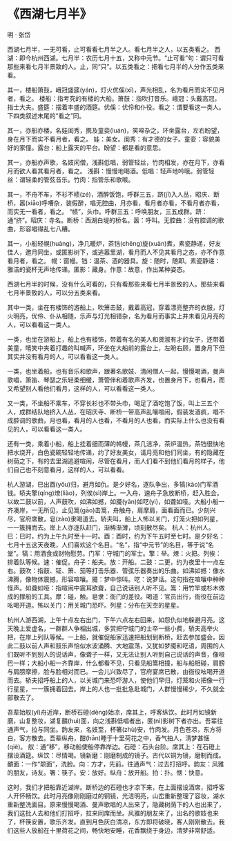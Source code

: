 <link href="../../css/style.css" rel="stylesheet" type="text/css" />

# 《西湖七月半》

<span class="r">明 · 张岱

<div class="p">

西湖七月半，一无可看，止可看看七月半之人。看七月半之人，以五类看之。
<span class="comment">
西湖：即今杭州西湖。七月半：农历七月十五，又称中元节。“止可看”句：谓只可看那些来看七月半景致的人。止，同“只”。以五类看之：把看七月半的人分作五类来看。
</span>

其一，楼船箫鼓，峨冠盛筵(yán)，灯火优傒(xī)，声光相乱，名为看月而实不见月者，看之。
<span class="comment">
楼船：指考究的有楼的大船。箫鼓：指吹打音乐。峨冠：头戴高冠，指士大夫。盛筵：摆着丰盛的酒筵。优傒：优伶和仆役。看之：谓要看这一类人。下四类叙述末尾的“看之”同。
</span>

其一，亦船亦楼，名娃闺秀，携及童娈(luán)，笑啼杂之，环坐露台，左右盼望，身在月下而实不看月者，看之。
<span class="comment">
娃：美女。闺秀：有才德的女子。童娈：容貌美好的家僮。露台：船上露天的平台。盼望：都是看的意思。
</span>

其一，亦船亦声歌，名妓闲僧，浅斟低唱，弱管轻丝，竹肉相发，亦在月下，亦看月而欲人看其看月者，看之。
<span class="comment">
浅斟：慢慢地喝酒。低唱：轻声地吟哦。弱管轻丝：谓轻柔的管弦音乐。竹肉：指管乐和歌喉。
</span>

其一，不舟不车，不衫不帻(zé)，酒醉饭饱，呼群三五，跻(jī)入人丛，昭庆、断桥，嚣(xiāo)呼嘈杂，装假醉，唱无腔曲，月亦看，看月者亦看，不看月者亦看，而实无一看者，看之。
<span class="comment">
“帻”，头巾。呼群三五：呼唤朋友，三五成群。跻：通“挤”。昭庆：寺名。断桥：西湖白堤的桥名。嚣：呼叫。无腔曲：没有腔调的歌曲，形容唱得乱七八糟。
</span>

其一，小船轻幌(huàng)，净几暖炉，茶铛(chēng)旋(xuàn)煮，素瓷静递，好友佳人，邀月同坐，或匿影树下，或逃嚣里湖，看月而人不见其看月之态，亦不作意看月者，看之。
<span class="comment">
幌：窗幔。铛：温茶、酒的器具。旋：随时，随即。素瓷静递：雅洁的瓷杯无声地传递。匿影：藏身。作意：故意，作出某种姿态。
</span>

<div class="translation">

西湖七月半的时候，没有什么可看的，只有看那些来看七月半景致的人。那些来看七月半景致的人，可以分五类来看。

其中一类，坐在有楼饰的游船上，吹箫击鼓，戴着高冠，穿着漂亮整齐的衣服，灯火明亮，优伶、仆从相随，乐声与灯光相错杂，名为看月而事实上并未看见月亮的人，可以看看这一类人。

一类，也坐在游船上，船上也有楼饰，带着有名的美人和贤淑有才的女子，还带着美童，嘻笑中夹着打趣的叫喊声，环坐在大船前的露台上，左盼右顾，置身月下但其实并没有看月的人，可以看看这一类人。

一类，也坐着船，也有音乐和歌声，跟著名歌妓、清闲僧人一起，慢慢喝酒，曼声歌唱，箫笛、琴瑟之乐轻柔细缓，萧管伴和着歌声齐发，也置身月下，也看月，而又希望别人看他们看月，这样的人，可以看看这一类人。

又一类，不坐船不乘车，不穿长衫也不带头巾，喝足了酒吃饱了饭，叫上三五个人，成群结队地挤入人丛，在昭庆寺、断桥一带高声乱嚷喧闹，假装发酒疯，唱不成腔调的歌曲，月也看，看月的人也看，不看月的人也看，而实际上什么也没有看见的人，可以看看这一类人。

还有一类，乘着小船，船上挂着细而薄的帏幔，茶几洁净，茶炉温热，茶铛很快地把水烧开，白色瓷碗轻轻地传递，约了好友美女，请月亮和他们同坐，有的隐藏在树荫之下，有的去里湖逃避喧闹，尽管在看月，而人们看不到他们看月的样子，他们自己也不刻意看月，这样的人，可以看看。

</div>

杭人游湖，巳出酉(yǒu)归，避月如仇。是夕好名，逐队争出，多犒(kào)门军酒钱。轿夫擎(qíng)燎(liào)，列俟(sì)岸上。一入舟，速舟子急放断桥，赶入胜会。以故二鼓以前，人声鼓吹，如沸如撼，如魇(yǎn)如呓(yì)，如聋如哑。大船小船一齐凑岸，一无所见，止见篙(gāo)击篙，舟触舟，肩摩肩，面看面而已。少刻兴尽，官府席散，皂(zào)隶喝道去。轿夫叫，船上人怖以关门，灯笼火把如列星，一一簇拥而去。岸上人亦逐队赶门，渐稀渐薄，顷刻散尽矣。
<span class="comment">
杭人：杭州人。巳：巳时，约为上午九时至十一时。酉：酉时，约为下午五时至七时。是夕好名：七月十五这天夜晚，人们喜欢这个名目。“名”，指“中元节”的名目，等于说“名堂”。犒：用酒食或财物慰劳。门军：守城门的军士。擎：举。燎：火把。列俟：排着队等候。速：催促。舟子：船夫。放：开船。二鼓：二更，约为夜里十一点左右。鼓吹：指鼓、钲、箫、笳等打击乐器、管弦乐器奏出的乐曲。如沸如撼：像水沸腾，像物体震撼，形容喧嚷。魇：梦中惊叫。呓：说梦话。这句指在喧嚷中种种怪声。如聋如哑：指喧闹中震耳欲聋，自己说话别人听不见。篙：用竹竿或杉木做成的撑船的工具。摩：碰，触。皂隶：衙门的差役。喝道：官员出行，衙役在前边吆喝开道。怖以关门：用关城门恐吓。列星：分布在天空的星星。
</span>

<div class="translation">

杭州人游西湖，上午十点左右出门，下午六点左右回来，如怨仇似地躲避月亮。这天晚上爱虚名，一群群人争相出城，多赏把守城门的士卒一些小费，轿夫高举火把，在岸上列队等候。一上船，就催促船家迅速把船划到断桥，赶去参加盛会。因此二鼓以前人声和鼓乐声恰似水波涌腾、大地震荡，又犹如梦魇和呓语，周围的人们既听不到别人的说话声，像聋子一样，又无法让别人听到自己说话的声音，像哑巴一样；大船小船一齐靠岸，什么都看不见，只看见船篙相撞，船与船相碰，肩膀与肩膀摩擦，脸与脸相对而已。一会儿兴致尽了，官府宴席已散，由衙役吆喝开道而去。轿夫招呼船上的人，以关城门来恐吓游人，使他们早归，灯笼和火把像一行行星星，一一簇拥着回去。岸上的人也一批批急赴城门，人群慢慢稀少，不久就全部散去了。

</div>

吾辈始舣(yǐ)舟近岸，断桥石磴(dèng)始凉，席其上，呼客纵饮。此时月如镜新磨，山复整妆，湖复靧(huì)面，向之浅斟低唱者出，匿(nì)影树下者亦出。吾辈往通声气，拉与同坐。韵友来，名妓至，杯箸(zhù)安，竹肉发。月色苍凉，东方将白，客方散去。吾辈纵舟，酣(hān)睡于十里荷花之中，香气拍人，清梦甚惬(qiè)。<span class="comment">
舣：通“移”，移动船使船停靠岸边。石磴：石头台阶。席其上：在石磴上摆设酒筵。纵饮：尽情喝。镜新磨：刚磨制成的镜子。古代以铜为镜，磨制而成。靧面：一作“颒面”，洗脸。向：方才，先前。往通声气：过去打招呼。韵友：风雅的朋友，诗友。箸：筷子。安：放好。纵舟：放开船。拍：扑。惬：快意。
</span>

<div class="translation">

这时，我们才把船靠近湖岸。断桥边的石磴也才凉下来，在上面摆设酒席，招呼客人开怀畅饮。此时月亮像刚刚磨过的铜镜，光洁明亮，山峦重新整理了容妆，湖水重新整洗面目。原来慢慢喝酒、曼声歌唱的人出来了，隐藏树荫下的人也出来了，我们这批人去和他们打招呼，拉来同席而坐。风雅的朋友来了，出名的歌妓也来了，杯筷安置，歌乐齐发。直到月色灰白清凉，东方即将破晓，客人刚刚散去。我们这些人放船在十里荷花之间，畅快地安睡，花香飘绕于身边，清梦非常舒适。

</div>
